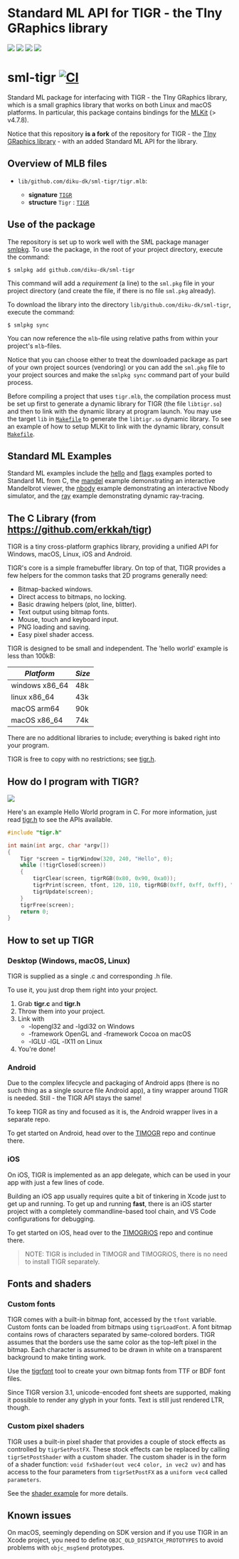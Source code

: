 # Standard ML API for TIGR - the TIny GRaphics library

![](./images/tigr.png)
![](./images/mandel.png)
![](./images/demo.gif)
![](./images/nbody.gif)

# sml-tigr [![CI](https://github.com/diku-dk/sml-tigr/workflows/CI/badge.svg)](https://github.com/diku-dk/sml-tigr/actions)

Standard ML package for interfacing with TIGR - the TIny GRaphics
library, which is a small graphics library that works on both Linux
and macOS platforms. In particular, this package contains bindings for
the [MLKit](https://github.com/melsman/mlkit) (> v4.7.8).

Notice that this repository **is a fork** of the repository for TIGR -
the [TIny GRaphics library](https://github.com/erkkah/tigr) - with an
added Standard ML API for the library.

## Overview of MLB files

- `lib/github.com/diku-dk/sml-tigr/tigr.mlb`:

  - **signature** [`TIGR`](lib/github.com/diku-dk/sml-tigr/tigr.sig)
  - **structure** `Tigr` : [`TIGR`](lib/github.com/diku-dk/sml-tigr/tigr.sig)

## Use of the package

The repository is set up to work well with the SML package manager
[smlpkg](https://github.com/diku-dk/smlpkg).  To use the package, in
the root of your project directory, execute the command:

```
$ smlpkg add github.com/diku-dk/sml-tigr
```

This command will add a _requirement_ (a line) to the `sml.pkg` file in your
project directory (and create the file, if there is no file `sml.pkg`
already).

To download the library into the directory
`lib/github.com/diku-dk/sml-tigr`, execute the command:

```
$ smlpkg sync
```

You can now reference the `mlb`-file using relative paths from within
your project's `mlb`-files.

Notice that you can choose either to treat the downloaded package as
part of your own project sources (vendoring) or you can add the
`sml.pkg` file to your project sources and make the `smlpkg sync`
command part of your build process.

Before compiling a project that uses `tigr.mlb`, the compilation
process must be set up first to generate a dynamic library for TIGR
(the file `libtigr.so`) and then to link with the dynamic library at
program launch. You may use the target `lib` in
[`Makefile`](./lib/github.com/diku-dk/sml-tigr/clib/Makefile) to
generate the `libtigr.so` dynamic library. To see an example of how to
setup MLKit to link with the dynamic library, consult
[`Makefile`](./sml-examples/mandel/Makefile).

## Standard ML Examples

Standard ML examples include the [hello](sml-examples/hello/hello.sml)
and [flags](sml-examples/flags/flags.sml) examples ported to Standard
ML from C, the [mandel](sml-examples/mandel/mandel.sml) example
demonstrating an interactive Mandelbrot viewer, the
[nbody](sml-examples/nbody/nbody.sml) example demonstrating an
interactive Nbody simulator, and the [ray](sml-examples/ray/ray.sml)
example demonstrating dynamic ray-tracing.

## The C Library (from https://github.com/erkkah/tigr)

TIGR is a tiny cross-platform graphics library, providing a unified
API for Windows, macOS, Linux, iOS and Android.

TIGR's core is a simple framebuffer library.  On top of that, TIGR
provides a few helpers for the common tasks that 2D programs generally
need:

 - Bitmap-backed windows.
 - Direct access to bitmaps, no locking.
 - Basic drawing helpers (plot, line, blitter).
 - Text output using bitmap fonts.
 - Mouse, touch and keyboard input.
 - PNG loading and saving.
 - Easy pixel shader access.

TIGR is designed to be small and independent.
The 'hello world' example is less than 100kB:

| *Platform* | *Size* |
| --- | --- |
| windows x86_64 | 48k |
| linux x86_64 | 43k |
| macOS arm64 | 90k |
| macOS x86_64 | 74k |

There are no additional libraries to include; everything is baked right into your program.

TIGR is free to copy with no restrictions; see [tigr.h](tigr.h).

## How do I program with TIGR?
![](./images/demo.gif)

Here's an example Hello World program in C. For more information, just
read [tigr.h](tigr.h) to see the APIs available.

```C
#include "tigr.h"

int main(int argc, char *argv[])
{
    Tigr *screen = tigrWindow(320, 240, "Hello", 0);
    while (!tigrClosed(screen))
    {
        tigrClear(screen, tigrRGB(0x80, 0x90, 0xa0));
        tigrPrint(screen, tfont, 120, 110, tigrRGB(0xff, 0xff, 0xff), "Hello, world.");
        tigrUpdate(screen);
    }
    tigrFree(screen);
    return 0;
}
```

## How to set up TIGR

### Desktop (Windows, macOS, Linux)

TIGR is supplied as a single .c and corresponding .h file.

To use it, you just drop them right into your project.

1. Grab  **tigr.c** and **tigr.h**
2. Throw them into your project.
3. Link with
    - -lopengl32 and -lgdi32 on Windows
    - -framework OpenGL and -framework Cocoa on macOS
    - -lGLU -lGL -lX11 on Linux
4. You're done!

### Android

Due to the complex lifecycle and packaging of Android apps
(there is no such thing as a single source file Android app),
a tiny wrapper around TIGR is needed. Still - the TIGR API stays the same!

To keep TIGR as tiny and focused as it is, the Android wrapper lives in a separate repo.

To get started on Android, head over to the [TIMOGR](https://github.com/erkkah/timogr) repo and continue there.

### iOS

On iOS, TIGR is implemented as an app delegate, which can be used in your app with just a few lines of code.

Building an iOS app usually requires quite a bit of tinkering in Xcode just to get up and running. To get up and running **fast**, there is an iOS starter project with a completely commandline-based tool chain, and VS Code configurations for debugging.

To get started on iOS, head over to the [TIMOGRiOS](https://github.com/erkkah/timogrios) repo and continue there.

> NOTE: TIGR is included in TIMOGR and TIMOGRiOS, there is no need to install TIGR separately.

## Fonts and shaders

### Custom fonts

TIGR comes with a built-in bitmap font, accessed by the `tfont` variable. Custom fonts can be loaded from bitmaps using `tigrLoadFont`. A font bitmap contains rows of characters separated by same-colored borders. TIGR assumes that the borders use the same color as the top-left pixel in the bitmap. Each character is assumed to be drawn in white on a transparent background to make tinting work.

Use the [tigrfont](https://github.com/erkkah/tigrfont) tool to create your own bitmap fonts from TTF or BDF font files.

Since TIGR version 3.1, unicode-encoded font sheets are supported, making it possible to render any glyph in your fonts. Text is still just rendered LTR, though.

### Custom pixel shaders

TIGR uses a built-in pixel shader that provides a couple of stock effects as controlled by `tigrSetPostFX`.
These stock effects can be replaced by calling `tigrSetPostShader` with a custom shader.
The custom shader is in the form of a shader function: `void fxShader(out vec4 color, in vec2 uv)` and has access to the four parameters from `tigrSetPostFX` as a `uniform vec4` called `parameters`.

See the [shader example](examples/shader/shader.c) for more details.

## Known issues

On macOS, seemingly depending on SDK version and if you use TIGR in an Xcode project, you need to define `OBJC_OLD_DISPATCH_PROTOTYPES` to avoid problems with `objc_msgSend` prototypes.
